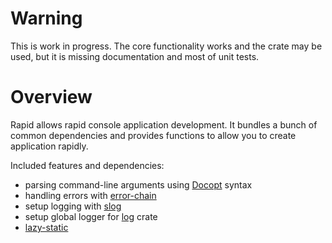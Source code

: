 # Warning

This is work in progress. The core functionality works and the crate may be used, but it is missing documentation and most of unit tests.

# Overview

Rapid allows rapid console application development. It bundles a bunch of common dependencies and provides functions to allow you to create application rapidly.

Included features and dependencies:

- parsing command-line arguments using [Docopt](https://github.com/docopt/docopt.rs) syntax
- handling errors with [error-chain](https://github.com/rust-lang-nursery/error-chain)
- setup logging with [slog](https://github.com/slog-rs/slog)
- setup global logger for [log](https://github.com/rust-lang-nursery/log) crate
- [lazy-static](https://github.com/rust-lang-nursery/lazy-static.rs)